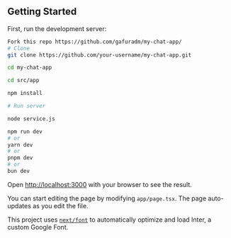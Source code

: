 ## Getting Started

First, run the development server:

```bash
Fork this repo https://github.com/gafuradm/my-chat-app/
# Clone
git clone https://github.com/your-username/my-chat-app.git

cd my-chat-app

cd src/app

npm install

# Run server

node service.js

npm run dev
# or
yarn dev
# or
pnpm dev
# or
bun dev
```

Open [http://localhost:3000](http://localhost:3000) with your browser to see the result.

You can start editing the page by modifying `app/page.tsx`. The page auto-updates as you edit the file.

This project uses [`next/font`](https://nextjs.org/docs/basic-features/font-optimization) to automatically optimize and load Inter, a custom Google Font.
